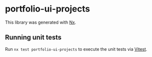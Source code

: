 # portfolio-ui-projects

This library was generated with [Nx](https://nx.dev).

## Running unit tests

Run `nx test portfolio-ui-projects` to execute the unit tests via [Vitest](https://vitest.dev/).
